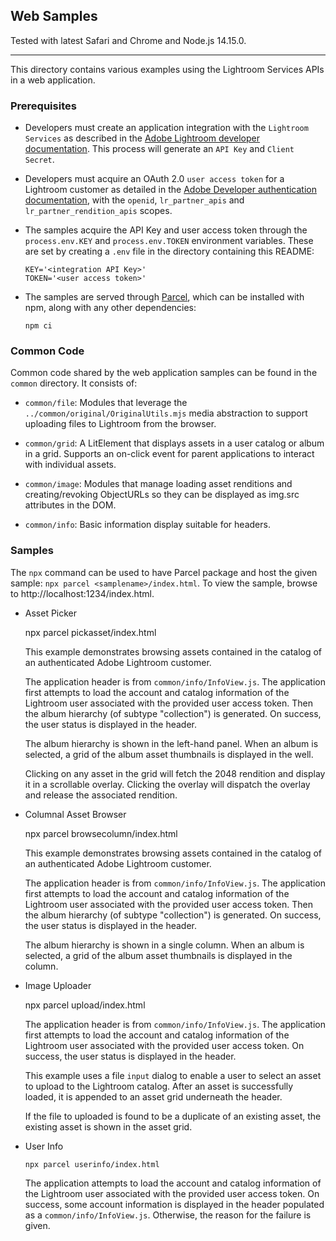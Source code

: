 ## Web Samples

Tested with latest Safari and Chrome and Node.js 14.15.0.

---

This directory contains various examples using the Lightroom Services APIs in a web application.

### Prerequisites

* Developers must create an application integration with the `Lightroom Services` as described in the [Adobe Lightroom developer documentation](https://developer.adobe.com/apis/creativecloud/lightroom.html). This process will generate an `API Key` and `Client Secret`.

* Developers must acquire an OAuth 2.0 `user access token` for a Lightroom customer as detailed in the [Adobe Developer authentication documentation](https://developer.adobe.com/authentication/auth-methods.html#!AdobeDocs/adobeio-auth/master/OAuth/OAuth.md), with the `openid`, `lr_partner_apis` and `lr_partner_rendition_apis` scopes.

* The samples acquire the API Key and user access token through the
`process.env.KEY` and `process.env.TOKEN` environment variables.
These are set by creating a `.env` file in the directory containing
this README:

      KEY='<integration API Key>'
      TOKEN='<user access token>'

* The samples are served through [Parcel](https://parceljs.org), which can be installed with npm, along with any other dependencies:

      npm ci

### Common Code

Common code shared by the web application samples can be found in the `common` directory. It consists of:

* `common/file`: Modules that leverage the `../common/original/OriginalUtils.mjs` media abstraction to support uploading files to Lightroom from the browser.

* `common/grid`: A LitElement that displays assets in a user catalog or album in a grid. Supports an on-click event for parent applications to interact with individual assets.

* `common/image`: Modules that manage loading asset renditions and creating/revoking ObjectURLs so they can be displayed as img.src attributes in the DOM.

* `common/info`: Basic information display suitable for headers.

### Samples

The `npx` command can be used to have Parcel package and host the given sample: `npx parcel <samplename>/index.html`. To view the sample, browse to http://localhost:1234/index.html.

* Asset Picker

    npx parcel pickasset/index.html

    This example demonstrates browsing assets contained in the catalog of an authenticated Adobe Lightroom customer.

    The application header is from `common/info/InfoView.js`. The application first attempts to load the account and catalog information of the Lightroom user associated with the provided user access token. Then the album hierarchy (of subtype "collection") is generated. On success, the user status is displayed in the header.

    The album hierarchy is shown in the left-hand panel. When an album is selected, a grid of the album asset thumbnails is displayed in the well.
    
    Clicking on any asset in the grid will fetch the 2048 rendition and display it in a scrollable overlay. Clicking the overlay will dispatch the overlay and release the associated rendition.

* Columnal Asset Browser

    npx parcel browsecolumn/index.html

    This example demonstrates browsing assets contained in the catalog of an authenticated Adobe Lightroom customer.

    The application header is from `common/info/InfoView.js`. The application first attempts to load the account and catalog information of the Lightroom user associated with the provided user access token. Then the album hierarchy (of subtype "collection") is generated. On success, the user status is displayed in the header.

    The album hierarchy is shown in a single column. When an album is selected, a grid of the album asset thumbnails is displayed in the column.

* Image Uploader

    npx parcel upload/index.html

    The application header is from `common/info/InfoView.js`. The application first attempts to load the account and catalog information of the Lightroom user associated with the provided user access token. On success, the user status is displayed in the header.

    This example uses a file `input` dialog to enable a user to select an asset to upload to the Lightroom catalog. After an asset is successfully loaded, it is appended to an asset grid underneath the header.

    If the file to uploaded is found to be a duplicate of an existing asset, the existing asset is shown in the asset grid.

* User Info

      npx parcel userinfo/index.html

    The application attempts to load the account and catalog information of the Lightroom user associated with the provided user access token. On success, some account information is displayed in the header populated as a `common/info/InfoView.js`. Otherwise, the reason for the failure is given.

